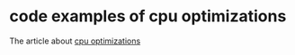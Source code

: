 # code examples of cpu optimizations  

The article about [cpu optimizations](https://izebit.github.io/cpu-optimizations.html)